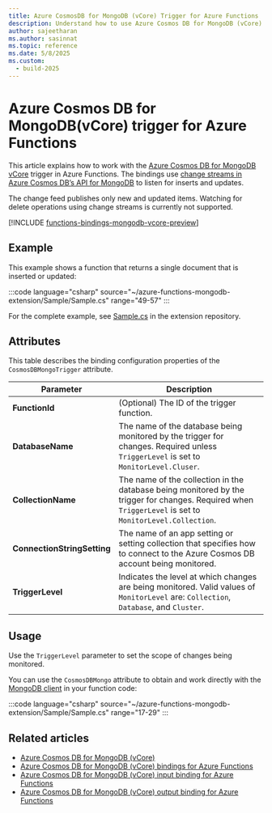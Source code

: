 ```yaml
---
title: Azure CosmosDB for MongoDB (vCore) Trigger for Azure Functions
description: Understand how to use Azure Cosmos DB for MongoDB (vCore) trigger to monitor change streams for inserts and updates in collections.
author: sajeetharan
ms.author: sasinnat
ms.topic: reference
ms.date: 5/8/2025
ms.custom: 
  - build-2025
---
```


# Azure Cosmos DB for MongoDB(vCore) trigger for Azure Functions

This article explains how to work with the [Azure Cosmos DB for MongoDB vCore](/azure/cosmos-db/mongodb/vcore/introduction) trigger in Azure Functions. The bindings use [change streams in Azure Cosmos DB’s API for MongoDB](/azure/cosmos-db/mongodb/change-streams) to listen for inserts and updates. 

The change feed publishes only new and updated items. Watching for delete operations using change streams is currently not supported.

[!INCLUDE [functions-bindings-mongodb-vcore-preview](../../includes/functions-bindings-mongodb-vcore-preview.md)]

## Example

This example shows a function that returns a single document that is inserted or updated:

:::code language="csharp" source="~/azure-functions-mongodb-extension/Sample/Sample.cs" range="49-57" ::: 

For the complete example, see [Sample.cs](https://github.com/Azure/Azure-functions-mongodb-extension/blob/main/Sample/Sample.cs) in the extension repository.

## Attributes

This table describes the binding configuration properties of the `CosmosDBMongoTrigger` attribute.

|Parameter | Description|
|---------|----------------------|
|**FunctionId** | (Optional) The ID of the trigger function. |
|**DatabaseName** | The name of the database being monitored by the trigger for changes. Required unless `TriggerLevel` is set to `MonitorLevel.Cluser`. |
|**CollectionName** | The name of the collection in the database being monitored by the trigger for changes. Required when `TriggerLevel` is set to `MonitorLevel.Collection`.|
|**ConnectionStringSetting** | The name of an app setting or setting collection that specifies how to connect to the Azure Cosmos DB account being monitored. |
|**TriggerLevel** | Indicates the level at which changes are being monitored. Valid values of `MonitorLevel` are: `Collection`, `Database`, and `Cluster`. |

## Usage

Use the `TriggerLevel` parameter to set the scope of changes being monitored. 

You can use the `CosmosDBMongo` attribute to obtain and work directly with the [MongoDB client](https://mongodb.github.io/mongo-csharp-driver/2.8/apidocs/html/T_MongoDB_Driver_IMongoClient.htm) in your function code:

:::code language="csharp" source="~/azure-functions-mongodb-extension/Sample/Sample.cs" range="17-29" ::: 

## Related articles
 
- [Azure Cosmos DB for MongoDB (vCore)](/azure/cosmos-db/mongodb/vcore/introduction.md)
- [Azure Cosmos DB for MongoDB (vCore) bindings for Azure Functions](functions-bindings-mongodb-vcore.md)
- [Azure Cosmos DB for MongoDB (vCore) input binding for Azure Functions](functions-bindings-mongodb-vcore-input.md)
- [Azure Cosmos DB for MongoDB (vCore) output binding for Azure Functions](functions-bindings-mongodb-vcore-output.md)
